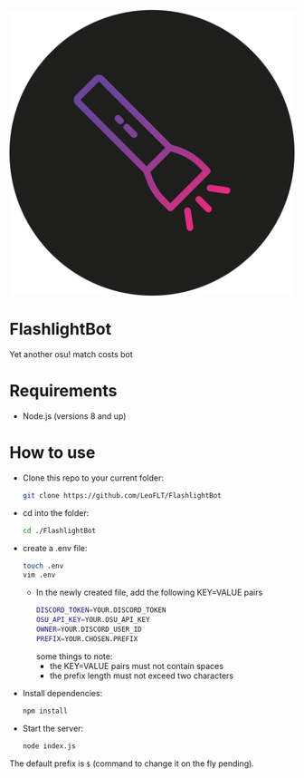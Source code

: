 <p align="center">
  <img width="512px" src="assets/flashlight.svg">
</p>


# FlashlightBot
Yet another osu! match costs bot

# Requirements
- Node.js (versions 8 and up)

# How to use
* Clone this repo to your current folder:

    ```bash
    git clone https://github.com/LeoFLT/FlashlightBot
    ```

* cd into the folder:

    ```bash
    cd ./FlashlightBot
    ```

* create a .env file:
    ```bash
    touch .env
    vim .env
    ```
    * In the newly created file, add the following KEY=VALUE pairs
        ```bash
        DISCORD_TOKEN=YOUR.DISCORD_TOKEN
        OSU_API_KEY=YOUR.OSU_API_KEY
        OWNER=YOUR.DISCORD_USER_ID
        PREFIX=YOUR.CHOSEN.PREFIX
        ```
        some things to note:
        * the KEY=VALUE pairs must not contain spaces
        * the prefix length must not exceed two characters
    
* Install dependencies:

    ```bash
    npm install
    ```

* Start the server:

    ```bash
    node index.js
    ```

The default prefix is `$` (command to change it on the fly pending).
